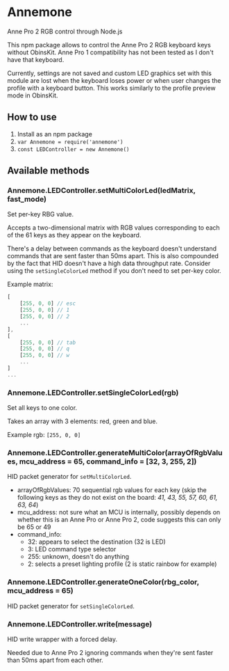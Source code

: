 # Annemone

Anne Pro 2 RGB control through Node.js

This npm package allows to control the Anne Pro 2 RGB keyboard keys without ObinsKit. Anne Pro 1 compatibility has not been tested as I don't have that keyboard.

Currently, settings are not saved and custom LED graphics set with this module are lost when the keyboard loses power or when user changes the profile with a keyboard button. This works similarly to the profile preview mode in ObinsKit.

## How to use

1. Install as an npm package
2. `var Annemone = require('annemone')`
3. `const LEDController = new Annemone()`

## Available methods

### Annemone.LEDController.setMultiColorLed(ledMatrix, fast_mode)

Set per-key RBG value.

Accepts a two-dimensional matrix with RGB values corresponding to each of the 61 keys as they appear on the keyboard.

There's a delay between commands as the keyboard doesn't understand commands that are sent faster than 50ms apart. This is also compounded by the fact that HID doesn't have a high data throughput rate. Consider using the `setSingleColorLed` method if you don't need to set per-key color.

Example matrix:
```js
[
    [255, 0, 0] // esc
    [255, 0, 0] // 1
    [255, 0, 0] // 2
    ...
],
[
    [255, 0, 0] // tab
    [255, 0, 0] // q
    [255, 0, 0] // w
    ...
]
...
```

### Annemone.LEDController.setSingleColorLed(rgb)

Set all keys to one color.

Takes an array with 3 elements: red, green and blue.

Example rgb: `[255, 0, 0]`

### Annemone.LEDController.generateMultiColor(arrayOfRgbValues, mcu_address = 65, command_info = [32, 3, 255, 2])

HID packet generator for `setMultiColorLed`.

- arrayOfRgbValues: 70 sequential rgb values for each key (skip the following keys as they do not exist on the board: *41, 43, 55, 57, 60, 61, 63, 64*)
- mcu_address: not sure what an MCU is internally, possibly depends on whether this is an Anne Pro or Anne Pro 2, code suggests this can only be 65 or 49
- command_info:
  - 32: appears to select the destination (32 is LED)
  - 3: LED command type selector
  - 255: unknown, doesn't do anything
  - 2: selects a preset lighting profile (2 is static rainbow for example)

### Annemone.LEDController.generateOneColor(rbg_color, mcu_address = 65)

HID packet generator for `setSingleColorLed`.

### Annemone.LEDController.write(message)

HID write wrapper with a forced delay.

Needed due to Anne Pro 2 ignoring commands when they're sent faster than 50ms apart from each other.